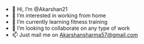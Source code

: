 - 👋 Hi, I’m @Akarshan21
- 👀 I’m interested in working from home
- 🌱 I’m currently learning fitness training
- 💞️ I’m looking to collaborate on any type of work 
- 📫 Just mail me on Akarshansharma57@gmail.com

<!---
Akarshan21/Akarshan21 is a ✨ special ✨ repository because its `README.md` (this file) appears on your GitHub profile.
You can click the Preview link to take a look at your changes.
--->
